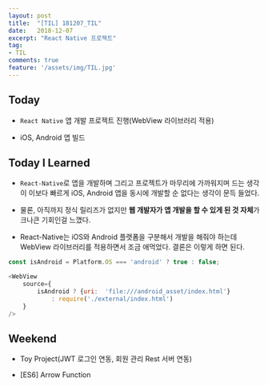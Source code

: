 ```yaml
---
layout: post
title:  "[TIL] 181207_TIL"
date:   2018-12-07
excerpt: "React Native 프로젝트"
tag:
- TIL
comments: true
feature: '/assets/img/TIL.jpg'
---
```


## Today 

- `React Native` 앱 개발 프로젝트 진행(WebView 라이브러리 적용)

- iOS, Android 앱 빌드


## Today I Learned

- `React-Native`로 앱을 개발하며 그리고 프로젝트가 마무리에 가까워지며 드는 생각이 이보다 빠르게 iOS, Android 앱을 동시에 개발할 순 없다는 생각이 문득 들었다.


- 물론, 아직까지 정식 릴리즈가 없지만 **웹 개발자가 앱 개발을 할 수 있게 된 것 자체**가 크나큰 기회인걸 느꼈다.

- React-Native는 iOS와 Android 플랫폼을 구분해서 개발을 해줘야 하는데 WebView 라이브러리를 적용하면서 조금 애먹었다. 결론은 이렇게 하면 된다.

```js
const isAndroid = Platform.OS === 'android' ? true : false;

<WebView
    source={
        isAndroid ? {uri:  'file:///android_asset/index.html'}
            : require('./external/index.html')
    }
/>
```

## Weekend

- Toy Project(JWT 로그인 연동, 회원 관리 Rest 서버 연동)

- [ES6] Arrow Function